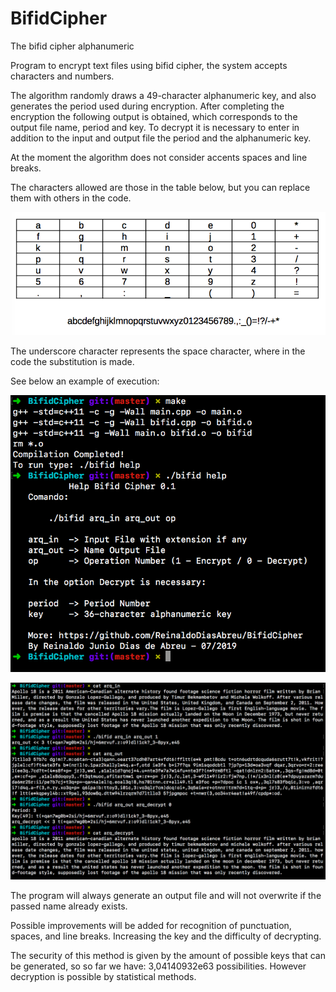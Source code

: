 # BifidCipher
The bifid cipher alphanumeric

Program to encrypt text files using bifid cipher, the system accepts characters and numbers.

The algorithm randomly draws a 49-character alphanumeric key, and also generates the period used during encryption. After completing the encryption the following output is obtained, which corresponds to the output file name, period and key. To decrypt it is necessary to enter in addition to the input and output file the period and the alphanumeric key. 

At the moment the algorithm does not consider accents spaces and line breaks.

The characters allowed are those in the table below, but you can replace them with others in the code.

![](table.png)

The underscore character represents the space character, where in the code the substitution is made.

See below an example of execution:

![](exemple1.png)

![](exemple2.png)

The program will always generate an output file and will not overwrite if the passed name already exists.

Possible improvements will be added for recognition of punctuation, spaces, and line breaks. Increasing the key and the difficulty of decrypting.

The security of this method is given by the amount of possible keys that can be generated, so so far we have: 3,04140932e63 possibilities. However decryption is possible by statistical methods.

